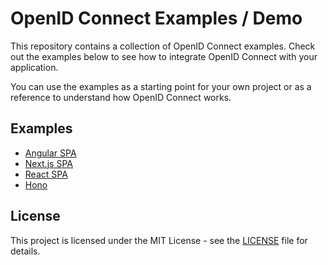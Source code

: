 # OpenID Connect Examples / Demo

This repository contains a collection of OpenID Connect examples. Check out the examples below to see how to integrate OpenID Connect with your application.

You can use the examples as a starting point for your own project or as a reference to understand how OpenID Connect works.

## Examples

- [Angular SPA](./examples/angular-spa/README.md)
- [Next.js SPA](./examples/nextjs-spa/README.md)
- [React SPA](./examples/react-spa/README.md)
- [Hono](./examples/hono/README.md)

## License

This project is licensed under the MIT License - see the [LICENSE](./README.md) file for details.
